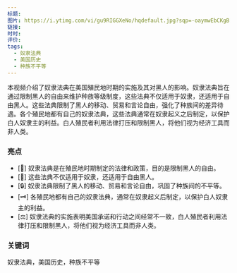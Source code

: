 ```yaml
---
标题: 
图片: https://i.ytimg.com/vi/gu9RIGGXeNo/hqdefault.jpg?sqp=-oaymwEbCKgBEF5IVfKriqkDDggBFQAAiEIYAXABwAEG&rs=AOn4CLDxYKtn14hqbJjBZmJhmXVGfjtOsA
链接: 
时时: 
评价: 
tags:
  - 奴隶法典
  - 美国历史
  - 种族不平等
---
```

本视频介绍了奴隶法典在美国殖民地时期的实施及其对黑人的影响。奴隶法典旨在通过限制黑人的自由来维护种族等级制度，这些法典不仅适用于奴隶，还适用于自由黑人。这些法典限制了黑人的移动、贸易和言论自由，强化了种族间的差异待遇。各个殖民地都有自己的奴隶法典，这些法典通常在奴隶起义之后制定，以保护白人奴隶主的利益。白人殖民者利用法律打压和限制黑人，将他们视为经济工具而非人类。

### 亮点


- [📜] 奴隶法典是在殖民地时期制定的法律和政策，目的是限制黑人的自由。
- [🛑] 这些法典不仅适用于奴隶，还适用于自由黑人。
- [🔒] 奴隶法典限制了黑人的移动、贸易和言论自由，巩固了种族间的不平等。
- [🗝️] 各殖民地都有自己的奴隶法典，通常在奴隶起义后制定，以保护白人奴隶主的利益。
- [⚖️] 奴隶法典的实施表明美国承诺和行动之间经常不一致，白人殖民者利用法律打压和限制黑人，将他们视为经济工具而非人类。

### 关键词


奴隶法典，美国历史，种族不平等